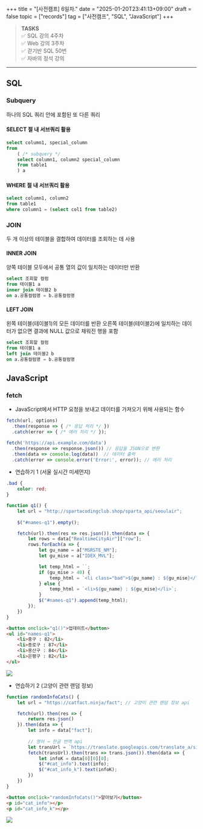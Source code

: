 +++
title = "[사전캠프] 6일차."
date = "2025-01-20T23:41:13+09:00"
draft = false
topic = ["records"]
tag = ["사전캠프", "SQL", "JavaScript"]
+++

> **TASKS**  
✅ SQL 강의 4주차  
✅ Web 강의 3주차  
✅ 걷기반 SQL 50번  
✅ 자바의 정석 강의  

---

## SQL


### Subquery
하나의 SQL 쿼리 안에 포함된 또 다른 쿼리

#### SELECT 절 내 서브쿼리 활용
```sql
select column1, special_column
from
    ( /* subquery */
    select column1, column2 special_column
    from table1
    ) a
```

#### WHERE 절 내 서브쿼리 활용
```sql
select column1, column2
from table1
where column1 = (select col1 from table2)
```


### JOIN
두 개 이상의 테이블을 결합하여 데이터를 조회하는 데 사용

#### INNER JOIN
양쪽 테이블 모두에서 공통 열의 값이 일치하는 데이터만 반환
```sql
select 조회할 컬럼
from 테이블1 a 
inner join 테이블2 b 
on a.공통컬럼명 = b.공통컬럼명
```

#### LEFT JOIN
왼쪽 테이블(테이블1)의 모든 데이터를 반환
오른쪽 테이블(테이블2)에 일치하는 데이터가 없으면 결과에 NULL 값으로 채워진 행을 포함
```sql
select 조회할 컬럼
from 테이블1 a 
left join 테이블2 b 
on a.공통컬럼명 = b.공통컬럼명
```


## JavaScript

### fetch
* JavaScript에서 HTTP 요청을 보내고 데이터를 가져오기 위해 사용되는 함수
```js
fetch(url, options)
  .then(response => { /* 응답 처리 */ })
  .catch(error => { /* 에러 처리 */ });
```
```js
fetch('https://api.example.com/data')
  .then(response => response.json()) // 응답을 JSON으로 변환
  .then(data => console.log(data))  // 데이터 출력
  .catch(error => console.error('Error:', error)); // 에러 처리
```

* 연습하기 1 (서울 실시간 미세먼지)
```css
.bad {
	color: red;
}
```
```js
function q1() {
    let url = "http://spartacodingclub.shop/sparta_api/seoulair";
    
    $("#names-q1").empty();

    fetch(url).then(res => res.json()).then(data => {
        let rows = data["RealtimeCityAir"]["row"];
        rows.forEach(a => {
            let gu_name = a["MSRSTE_NM"];
            let gu_mise = a["IDEX_MVL"];

            let temp_html = ``;
            if (gu_mise > 40) {
                temp_html = `<li class="bad">${gu_name} : ${gu_mise}</li>`;
            } else {
                temp_html = `<li>${gu_name} : ${gu_mise}</li>`;
            }                    
            $("#names-q1").append(temp_html);
        });
    })
}
```
```html
<button onclick="q1()">업데이트</button>
<ul id="names-q1">
    <li>중구 : 82</li>
    <li>종로구 : 87</li>
    <li>용산구 : 84</li>
    <li>은평구 : 82</li>
</ul>
```
![](https://velog.velcdn.com/images/ezro/post/20182a4b-5f08-4b26-a4fa-e87aa475e770/image.gif)

* 연습하기 2 (고양이 관련 랜덤 정보)
```js
function randomInfoCats() {
    let url = "https://catfact.ninja/fact"; // 고양이 관련 랜덤 정보 api

    fetch(url).then(res => {
        return res.json()
    }).then(data => {
        let info = data["fact"];
      
      	// 영어 → 한글 번역 api
        let transUrl = `https://translate.googleapis.com/translate_a/single?client=gtx&sl=en&tl=ko&dt=t&q=${encodeURIComponent(info)}`
        fetch(transUrl).then(trans => trans.json()).then(data => {
            let infoK = data[0][0][0];
            $("#cat_info").text(info);
            $("#cat_info_k").text(infoK);
        })
    })
}
```
```html
<button onclick="randomInfoCats()">알아보기</button>
<p id="cat_info"></p>
<p id="cat_info_k"></p>
```
![](https://velog.velcdn.com/images/ezro/post/50b300e3-2c26-416b-a9ce-e1667e57d4b4/image.gif)